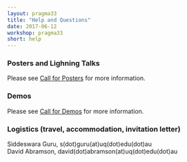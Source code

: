 ```yaml
---
layout: pragma33
title: "Help and Questions"
date: 2017-06-12
workshop: pragma33
short: help
---
```


### Posters and Lighning Talks

Please see [Call for Posters](http://www.pragma-grid.net/pragma33-callForPosters/) for more information.
<p></p>

### Demos

Please see [Call for Demos](http://http://www.pragma-grid.net/pragma33-callForDemos/) for more information.
<p></p> 

### Logistics (travel, accommodation, invitation letter) 

Siddeswara Guru, s(dot)guru(at)uq(dot)edu(dot)au <br/>
David Abramson, david(dot)abramson(at)uq(dot)edu(dot)au
